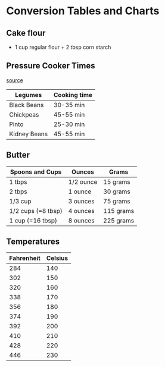 # Conversion Tables and Charts

## Cake flour
* 1 cup regular flour + 2 tbsp corn starch

## Pressure Cooker Times

[source](https://pipingpotcurry.com/wp-content/uploads/2023/04/IP-lentils-beans-cooking-time-chart-1200-%C3%97-900-px.jpg)

| Legumes         | Cooking time    |
| --------------- | --------------- |
| Black Beans     | 30-35 min       |
| Chickpeas       | 45-55 min       |
| Pinto           | 25-30 min       |
| Kidney Beans    | 45-55 min       |

## Butter

| Spoons and Cups    | Ounces          | Grams           |
| ----------------   | --------------- | --------------- |
| 1 tbps             | 1/2 ounce       | 15 grams        |
| 2 tbps             | 1 ounce         | 30 grams        |
| 1/3 cup            | 3 ounces        | 75 grams        |
| 1/2 cups (=8 tbsp) | 4 ounces        | 115 grams       |
| 1 cup (=16 tbsp)   | 8 ounces        | 225 grams       |

## Temperatures

| Fahrenheit      | Celsius         |
| --------------- | --------------- |
| 284             | 140             |
| 302             | 150             |
| 320             | 160             |
| 338             | 170             |
| 356             | 180             |
| 374             | 190             |
| 392             | 200             |
| 410             | 210             |
| 428             | 220             |
| 446             | 230             |
